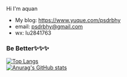 Hi I'm aquan
- My blog: https://www.yuque.com/psdrbhy
- email: psdrbhy@gmail.com
- wx: lu2841763

### Be Better✨✨✨
[![Top Langs](https://github-readme-stats.vercel.app/api/top-langs/?username=psdrbhy&hide=vue,css,html,smarty&layout=compact&title_color=007bff&text_color=e7e7e7&icon_color=007bff&bg_color=171c28)](https://github.com/anuraghazra/github-readme-stats)
<br>
[![Anurag's GitHub stats](https://github-readme-stats.vercel.app/api?username=psdrbhy&show_icons=true&title_color=007bff&text_color=e7e7e7&icon_color=007bff&bg_color=171c28)](https://github.com/anuraghazra/github-readme-stats)
